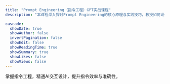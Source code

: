 ```yaml
---
title: "Prompt Engineering（指令工程）GPT实战课程"
description: "本课程深入探讨Prompt Engineering的核心原理与实践技巧，教授如何设计高效、准确的AI交互指令，通过案例分析与实战演练，助力学员在AI应用开发中实现更精准的指令控制与优化。"

cascade:
  showDate: true
  showAuthor: false
  invertPagination: false
  showEdit: false
  showReadingTime: true
  showSummary: true
  showLikes: false
  showViews: false
---
```



掌握指令工程，精通AI交互设计，提升指令效率与准确性。